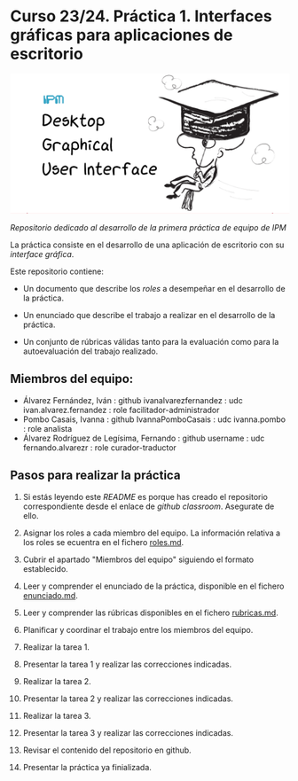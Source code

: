 # Curso 23/24. Práctica 1. Interfaces gráficas para aplicaciones de escritorio

![Image of the assigment](social-image.png)

_Repositorio dedicado al desarrollo de la primera práctica de equipo
de IPM_


La práctica consiste en el desarrollo de una aplicación de escritorio
con su _interface gráfica_.

Este repositorio contiene:

  - Un documento que describe los _roles_ a desempeñar en el desarrollo
    de la práctica.
    
  - Un enunciado que describe el trabajo a realizar en el desarrollo
    de la práctica.
    
  - Un conjunto de rúbricas válidas tanto para la evaluación como para
    la autoevaluación del trabajo realizado.


## Miembros del equipo:

- Álvarez Fernández, Iván : github ivanalvarezfernandez : udc ivan.alvarez.fernandez : role facilitador-administrador
- Pombo Casais, Ivanna : github IvannaPomboCasais : udc ivanna.pombo : role analista
- Álvarez Rodríguez de Legísima, Fernando : github username : udc fernando.alvarezr : role curador-traductor


## Pasos para realizar la práctica

1. Si estás leyendo este _README_ es porque has creado el repositorio
   correspondiente desde el enlace de _github classroom_. Asegurate de
   ello.
	 
2. Asignar los roles a cada miembro del equipo. La información
   relativa a los roles se ecuentra en el fichero [roles.md](roles.md).
   
3. Cubrir el apartado "Miembros del equipo" siguiendo el formato
   establecido.
   
4. Leer y comprender el enunciado de la práctica, disponible en el
   fichero [enunciado.md](enunciado.md).

5. Leer y comprender las rúbricas disponibles en el fichero
   [rubricas.md](rubricas.md).

6. Planificar y coordinar el trabajo entre los miembros del equipo.

6. Realizar la tarea 1.

8. Presentar la tarea 1 y realizar las correcciones indicadas.

9. Realizar la tarea 2.

10. Presentar la tarea 2 y realizar las correcciones indicadas.

11. Realizar la tarea 3.

12. Presentar la tarea 3 y realizar las correcciones indicadas.

13. Revisar el contenido del repositorio en github.

14. Presentar la práctica ya finializada.
 
